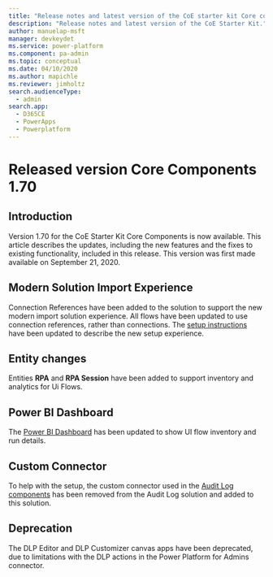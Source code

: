 ```yaml
---
title: "Release notes and latest version of the CoE starter kit Core components 1.70 | MicrosoftDocs"
description: "Release notes and latest version of the CoE Starter Kit."
author: manuelap-msft
manager: devkeydet
ms.service: power-platform
ms.component: pa-admin
ms.topic: conceptual
ms.date: 04/10/2020
ms.author: mapichle
ms.reviewer: jimholtz
search.audienceType: 
  - admin
search.app: 
  - D365CE
  - PowerApps
  - Powerplatform
---
```


# Released version Core Components 1.70

## Introduction

Version 1.70 for the CoE Starter Kit Core Components is now available. This article describes the updates, including the new features and the fixes to existing functionality, included in this release. This version was first made available on September 21, 2020.

## Modern Solution Import Experience

Connection References have been added to the solution to support the new modern import solution experience. All flows have been updated to use connection references, rather than connections. The [setup instructions](../setup-core-components.md) have been updated to describe the new setup experience.

## Entity changes

Entities **RPA** and **RPA Session** have been added to support inventory and analytics for Ui Flows.

## Power BI Dashboard

The [Power BI Dashboard](../power-bi-monitor.md#ui-flows) has been updated to show UI flow inventory and run details.

## Custom Connector

To help with the setup, the custom connector used in the [Audit Log components](../collect-audit-data.md) has been removed from the Audit Log solution and added to this solution.

## Deprecation

The DLP Editor and DLP Customizer canvas apps have been deprecated, due to limitations with the DLP actions in the Power Platform for Admins connector.
